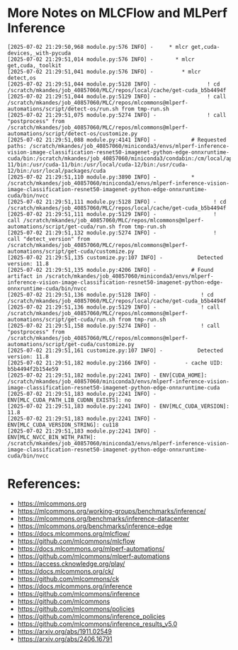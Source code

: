 # More Notes on MLCFlow and MLPerf Inference

```
[2025-07-02 21:29:50,968 module.py:576 INFO] -     * mlcr get,cuda-devices,_with-pycuda
[2025-07-02 21:29:51,014 module.py:576 INFO] -       * mlcr get,cuda,_toolkit
[2025-07-02 21:29:51,041 module.py:576 INFO] -         * mlcr detect,os
[2025-07-02 21:29:51,044 module.py:5128 INFO] -                ! cd /scratch/mkandes/job_40857060/MLC/repos/local/cache/get-cuda_b5b4494f
[2025-07-02 21:29:51,044 module.py:5129 INFO] -                ! call /scratch/mkandes/job_40857060/MLC/repos/mlcommons@mlperf-automations/script/detect-os/run.sh from tmp-run.sh
[2025-07-02 21:29:51,075 module.py:5274 INFO] -                ! call "postprocess" from /scratch/mkandes/job_40857060/MLC/repos/mlcommons@mlperf-automations/script/detect-os/customize.py
[2025-07-02 21:29:51,088 module.py:4141 INFO] -           # Requested paths: /scratch/mkandes/job_40857060/miniconda3/envs/mlperf-inference-vision-image-classification-resnet50-imagenet-python-edge-onnxruntime-cuda/bin:/scratch/mkandes/job_40857060/miniconda3/condabin:/cm/local/apps/singularitypro/3.11/bin:/cm/shared/apps/sdsc/1.0/bin:/cm/shared/apps/sdsc/1.0/sbin:/cm/shared/apps/slurm/current/sbin:/cm/shared/apps/slurm/current/bin:/cm/shared/apps/sdsc/galyleo:/home/mkandes/.juliaup/bin:/home/mkandes/.local/bin:/home/mkandes/bin:/usr/local/bin:/usr/bin:/usr/local/sbin:/usr/sbin:/usr/local/cuda/bin:/usr/cuda/bin:/usr/local/cuda-11/bin:/usr/cuda-11/bin:/usr/local/cuda-12/bin:/usr/cuda-12/bin:/usr/local/packages/cuda
[2025-07-02 21:29:51,110 module.py:3890 INFO] -           * /scratch/mkandes/job_40857060/miniconda3/envs/mlperf-inference-vision-image-classification-resnet50-imagenet-python-edge-onnxruntime-cuda/bin/nvcc
[2025-07-02 21:29:51,111 module.py:5128 INFO] -                  ! cd /scratch/mkandes/job_40857060/MLC/repos/local/cache/get-cuda_b5b4494f
[2025-07-02 21:29:51,111 module.py:5129 INFO] -                  ! call /scratch/mkandes/job_40857060/MLC/repos/mlcommons@mlperf-automations/script/get-cuda/run.sh from tmp-run.sh
[2025-07-02 21:29:51,132 module.py:5274 INFO] -                  ! call "detect_version" from /scratch/mkandes/job_40857060/MLC/repos/mlcommons@mlperf-automations/script/get-cuda/customize.py
[2025-07-02 21:29:51,135 customize.py:107 INFO] -           Detected version: 11.8
[2025-07-02 21:29:51,135 module.py:4206 INFO] -           # Found artifact in /scratch/mkandes/job_40857060/miniconda3/envs/mlperf-inference-vision-image-classification-resnet50-imagenet-python-edge-onnxruntime-cuda/bin/nvcc
[2025-07-02 21:29:51,136 module.py:5128 INFO] -              ! cd /scratch/mkandes/job_40857060/MLC/repos/local/cache/get-cuda_b5b4494f
[2025-07-02 21:29:51,136 module.py:5129 INFO] -              ! call /scratch/mkandes/job_40857060/MLC/repos/mlcommons@mlperf-automations/script/get-cuda/run.sh from tmp-run.sh
[2025-07-02 21:29:51,158 module.py:5274 INFO] -              ! call "postprocess" from /scratch/mkandes/job_40857060/MLC/repos/mlcommons@mlperf-automations/script/get-cuda/customize.py
[2025-07-02 21:29:51,161 customize.py:107 INFO] -           Detected version: 11.8
[2025-07-02 21:29:51,182 module.py:2166 INFO] -         - cache UID: b5b4494f2b154e59
[2025-07-02 21:29:51,182 module.py:2241 INFO] - ENV[CUDA_HOME]: /scratch/mkandes/job_40857060/miniconda3/envs/mlperf-inference-vision-image-classification-resnet50-imagenet-python-edge-onnxruntime-cuda
[2025-07-02 21:29:51,183 module.py:2241 INFO] - ENV[MLC_CUDA_PATH_LIB_CUDNN_EXISTS]: no
[2025-07-02 21:29:51,183 module.py:2241 INFO] - ENV[MLC_CUDA_VERSION]: 11.8
[2025-07-02 21:29:51,183 module.py:2241 INFO] - ENV[MLC_CUDA_VERSION_STRING]: cu118
[2025-07-02 21:29:51,183 module.py:2241 INFO] - ENV[MLC_NVCC_BIN_WITH_PATH]: /scratch/mkandes/job_40857060/miniconda3/envs/mlperf-inference-vision-image-classification-resnet50-imagenet-python-edge-onnxruntime-cuda/bin/nvcc
```

# References:
- https://mlcommons.org
- https://mlcommons.org/working-groups/benchmarks/inference/
- https://mlcommons.org/benchmarks/inference-datacenter
- https://mlcommons.org/benchmarks/inference-edge
- https://docs.mlcommons.org/mlcflow/
- https://github.com/mlcommons/mlcflow
- https://docs.mlcommons.org/mlperf-automations/
- https://github.com/mlcommons/mlperf-automations
- https://access.cknowledge.org/play/
- https://docs.mlcommons.org/ck/
- https://github.com/mlcommons/ck
- https://docs.mlcommons.org/inference
- https://github.com/mlcommons/inference
- https://github.com/mlcommons
- https://github.com/mlcommons/policies
- https://github.com/mlcommons/inference_policies
- https://github.com/mlcommons/inference_results_v5.0
- https://arxiv.org/abs/1911.02549
- https://arxiv.org/abs/2406.16791
